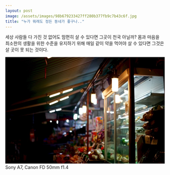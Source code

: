 ```yaml
---
layout: post
image: /assets/images/98b679233427ff280b377fb9c7b43c6f.jpg
title: "누가 뭐래도 정든 동네가 좋구나.."
---
```



세상 사람들 다 가진 것 없어도 맘편히 살 수 있다면 그곳이 천국 아닐까? 몸과 마음을 최소한의 생활을 위한 수준을 유지하기 위해 매일 같이 약을 먹어야 살 수 있다면 그것은 살 곳이 못 되는 것이다.



![image](/assets/images/98b679233427ff280b377fb9c7b43c6f.jpg)Sony A7, Canon FD 50mm f1.4





